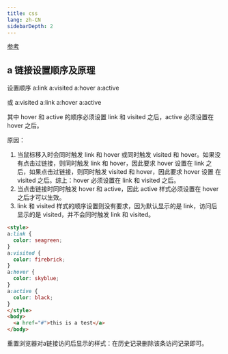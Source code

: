 ```yaml
---
title: css
lang: zh-CN
sidebarDepth: 2
---
```


[参考](https://juejin.im/post/5ee0cf335188254ec9505381)

## a 链接设置顺序及原理

设置顺序 a:link a:visited a:hover a:active

或      a:visited a:link a:hover a:active

其中 hover 和 active 的顺序必须设置 link 和 visited 之后，active 必须设置在 hover 之后。

原因：

1. 当鼠标移入时会同时触发 link 和 hover 或同时触发 visited 和 hover。如果没有点击过链接，则同时触发 link 和 hover，因此要求 hover 设置在 link 之后，如果点击过链接，则同时触发 visited 和 hover，因此要求 hover 设置 在visited 之后。综上：hover 必须设置在 link 和 visited 之后。
2. 当点击链接时同时触发 hover 和 active，因此 active 样式必须设置在 hover 之后才可以生效。
3. link 和 visited 样式的顺序设置则没有要求，因为默认显示的是 link，访问后 显示的是 visited，并不会同时触发 link 和 visited。

```html
<style>
a:link {
  color: seagreen;
}
a:visited {
  color: firebrick;
}
a:hover {
  color: skyblue;
}
a:active {
  color: black;
}
</style>
<body>
  <a href="#">this is a test</a>
</body>
```

重置浏览器对a链接访问后显示的样式：在历史记录删除该条访问记录即可。